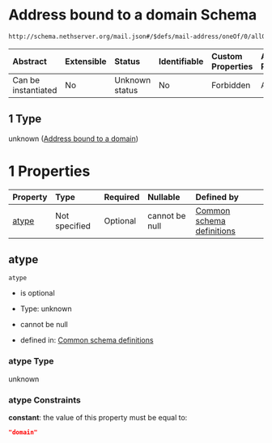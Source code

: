 # Address bound to a domain Schema

```txt
http://schema.nethserver.org/mail.json#/$defs/mail-address/oneOf/0/allOf/1
```



| Abstract            | Extensible | Status         | Identifiable | Custom Properties | Additional Properties | Access Restrictions | Defined In                                      |
| :------------------ | :--------- | :------------- | :----------- | :---------------- | :-------------------- | :------------------ | :---------------------------------------------- |
| Can be instantiated | No         | Unknown status | No           | Forbidden         | Allowed               | none                | [mail.json\*](mail.json "open original schema") |

## 1 Type

unknown ([Address bound to a domain](mail-defs-mail-address-oneof-0-allof-address-bound-to-a-domain.md))

# 1 Properties

| Property        | Type          | Required | Nullable       | Defined by                                                                                                                                                                                                    |
| :-------------- | :------------ | :------- | :------------- | :------------------------------------------------------------------------------------------------------------------------------------------------------------------------------------------------------------ |
| [atype](#atype) | Not specified | Optional | cannot be null | [Common schema definitions](mail-defs-mail-address-oneof-0-allof-address-bound-to-a-domain-properties-atype.md "http://schema.nethserver.org/mail.json#/$defs/mail-address/oneOf/0/allOf/1/properties/atype") |

## atype



`atype`

*   is optional

*   Type: unknown

*   cannot be null

*   defined in: [Common schema definitions](mail-defs-mail-address-oneof-0-allof-address-bound-to-a-domain-properties-atype.md "http://schema.nethserver.org/mail.json#/$defs/mail-address/oneOf/0/allOf/1/properties/atype")

### atype Type

unknown

### atype Constraints

**constant**: the value of this property must be equal to:

```json
"domain"
```
